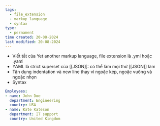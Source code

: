 ```yaml
---
tags:
  - file_extension
  - markup_language
  - syntax
type:
  - pernament
time created: 20-08-2024
last modified: 20-08-2024
---
```

- Viết tắt của Yet another markup language, file extension là .yml hoặc .yaml
- YAML là strict superset của [[JSON]]: có thể làm mọi thứ [[JSON]] làm
- Tận dụng indentation và new line thay vì ngoặc kép, ngoặc vuông và ngoặc nhọn
- Syntax
```yaml
Employees:
- name: John Doe
  department: Engineering
  country: USA
- name: Kate Kateson
  department: IT support
  country: United Kingdom
```
